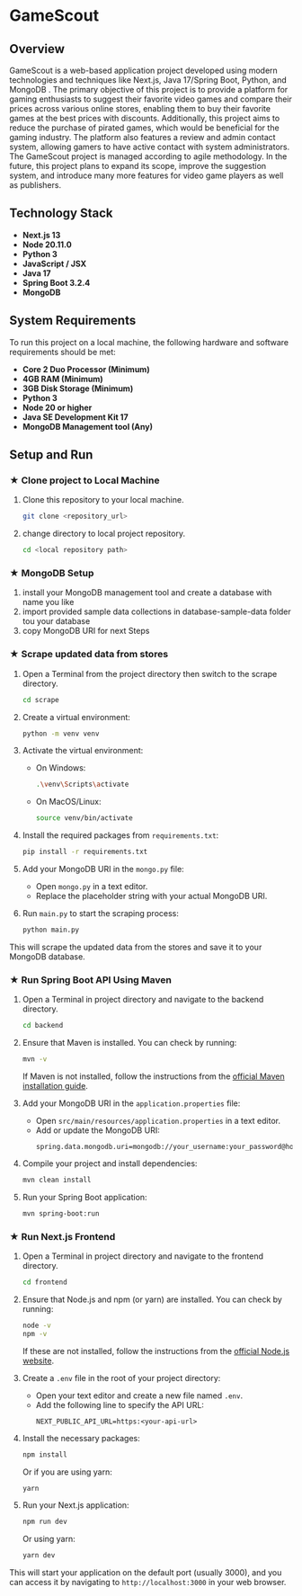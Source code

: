 # GameScout

## Overview
GameScout is a web-based application project developed using modern technologies and techniques like Next.js, Java 17/Spring Boot, Python, and MongoDB . The primary objective of this project is to provide a platform for gaming enthusiasts to suggest their favorite video games and compare their prices across various online stores, enabling them to buy their favorite games at the best prices with discounts. Additionally, this project aims to reduce the purchase of pirated games, which would be beneficial for the gaming industry. The platform also features a review and admin contact system, allowing gamers to have active contact with system administrators. The GameScout project is managed according to agile methodology. In the future, this project plans to expand its scope, improve the suggestion system, and introduce many more features for video game players as well as publishers.

## Technology Stack
- **Next.js 13**
- **Node 20.11.0**
- **Python 3**
- **JavaScript / JSX**
- **Java 17**
- **Spring Boot 3.2.4**
- **MongoDB**

## System Requirements
To run this project on a local machine, the following hardware and software requirements should be met:
- **Core 2 Duo Processor (Minimum)**
- **4GB RAM (Minimum)**
- **3GB Disk Storage (Minimum)**
- **Python 3**
- **Node 20 or higher**
- **Java SE Development Kit 17**
- **MongoDB Management tool (Any)**

## Setup and Run

### ★ Clone project to Local Machine
1. Clone this repository to your local machine.
   
   ```bash
   git clone <repository_url>

2. change directory to local project repository.
   
   ```bash
   cd <local repository path>

### ★ MongoDB Setup
1. install your MongoDB management tool and create a database with name you like
2. import provided sample data collections in database-sample-data folder tou your database
3. copy MongoDB URI for next Steps

### ★ Scrape updated data from stores

1. Open a Terminal from the project directory then switch to the scrape directory.

   ```bash
   cd scrape
   ```

2. Create a virtual environment:

   ```bash
   python -m venv venv
   ```

3. Activate the virtual environment:

   - On Windows:
     ```bash
     .\venv\Scripts\activate
     ```
   - On MacOS/Linux:
     ```bash
     source venv/bin/activate
     ```

4. Install the required packages from `requirements.txt`:

   ```bash
   pip install -r requirements.txt
   ```

5. Add your MongoDB URI in the `mongo.py` file:

   - Open `mongo.py` in a text editor.
   - Replace the placeholder string with your actual MongoDB URI.

6. Run `main.py` to start the scraping process:

   ```bash
   python main.py
   ```

This will scrape the updated data from the stores and save it to your MongoDB database.


### ★ Run Spring Boot API Using Maven

1. Open a Terminal in project directory and navigate to the backend directory.

   ```bash
   cd backend
   ```

2. Ensure that Maven is installed. You can check by running:

   ```bash
   mvn -v
   ```

   If Maven is not installed, follow the instructions from the [official Maven installation guide](https://maven.apache.org/install.html).

3. Add your MongoDB URI in the `application.properties` file:

   - Open `src/main/resources/application.properties` in a text editor.
   - Add or update the MongoDB URI:
     ```
     spring.data.mongodb.uri=mongodb://your_username:your_password@host:port/database
     ```

4. Compile your project and install dependencies:

   ```bash
   mvn clean install
   ```

5. Run your Spring Boot application:

   ```bash
   mvn spring-boot:run
   ```


### ★ Run Next.js Frontend

1. Open a Terminal in project directory and navigate to the frontend directory.

   ```bash
   cd frontend
   ```

2. Ensure that Node.js and npm (or yarn) are installed. You can check by running:

   ```bash
   node -v
   npm -v
   ```

   If these are not installed, follow the instructions from the [official Node.js website](https://nodejs.org/).

3. Create a `.env` file in the root of your project directory:

   - Open your text editor and create a new file named `.env`.
   - Add the following line to specify the API URL:
     ```
     NEXT_PUBLIC_API_URL=https:<your-api-url>
     ```

4. Install the necessary packages:

   ```bash
   npm install
   ```

   Or if you are using yarn:

   ```bash
   yarn
   ```

5. Run your Next.js application:

   ```bash
   npm run dev
   ```

   Or using yarn:

   ```bash
   yarn dev
   ```

This will start your application on the default port (usually 3000), and you can access it by navigating to `http://localhost:3000` in your web browser.





